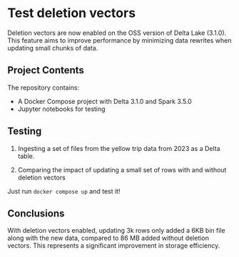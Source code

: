 # Test deletion vectors

Deletion vectors are now enabled on the OSS version of Delta Lake (3.1.0). This feature aims to improve performance by minimizing data rewrites when updating small chunks of data. 

## Project Contents
The repository contains:

- A Docker Compose project with Delta 3.1.0 and Spark 3.5.0
- Jupyter notebooks for testing

## Testing

1. Ingesting a set of files from the yellow trip data from 2023 as a Delta table.

2. Comparing the impact of updating a small set of rows with and without deletion vectors

Just run `docker compose up` and test it!

## Conclusions

With deletion vectors enabled, updating 3k rows only added a 6KB bin file along with the new data, compared to 86 MB added without deletion vectors. This represents a significant improvement in storage efficiency.